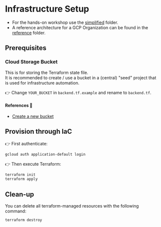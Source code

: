 # Infrastructure Setup

- For the hands-on workshop use the [simplified](simplified/) folder.
- A reference architecture for a GCP Organization can be found in the [reference](reference/) folder.

## Prerequisites

### Cloud Storage Bucket

This is for storing the Terraform state file.  
It is recommended to create / use a bucket in a (central) "seed" project that is used for infrastructure automation.  

👉 Change `YOUR_BUCKET` in `backend.tf.example` and rename to `backend.tf`.

#### References 🔗

- [Create a new bucket](https://cloud.google.com/storage/docs/creating-buckets#create_a_new_bucket)

## Provision through IaC

👉 First authenticate:

```sh
gcloud auth application-default login
```

👉 Then execute Terraform:

```sh
terraform init
terraform apply
```

## Clean-up

You can delete all terraform-managed resources with the following command:

```sh
terraform destroy
```
